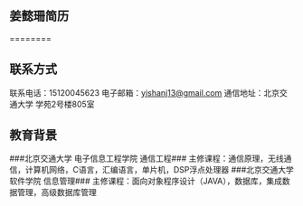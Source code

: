 ## 姜懿珊简历 ##
========

## 联系方式  ##
联系电话：15120045623 
电子邮箱：yishanj13@gmail.com
通信地址：北京交通大学 学苑2号楼805室

## 教育背景  ##
###北京交通大学    电子信息工程学院    通信工程###
主修课程：通信原理，无线通信，计算机网络，C语言，汇编语言，单片机，DSP浮点处理器
###北京交通大学    软件学院    信息管理###
主修课程：面向对象程序设计（JAVA），数据库，集成数据管理，高级数据库管理
